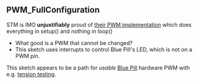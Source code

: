 ## PWM_FullConfiguration
STM is IMO **unjustifiably** proud of [their PWM implementation](https://github.com/stm32duino/STM32Examples/tree/main/examples/Peripherals/HardwareTimer/All-in-one_setPWM)
which does everything in setup() and nothing in loop()
- What good is a PWM that cannot be changed?
- This sketch uses interrupts to control Blue Pill's LED, which is not on a PWM pin.
 
This sketch appears to be a path for *usable* [Blue Pill](https://blekenbleu.github.io/Arduino/) hardware PWM with e.g. [tension testing](https://github.com/blekenbleu/Direct-Drive-harness-tension-tester).

